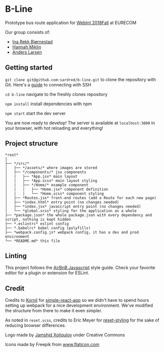 # B-Line

Prototype bus route application for [WebInt 2018Fall](http://www.eurecom.fr/en/course/WebInt-2018Fall) at EURECOM

Our group consists of:

- [Ina Rekk Bjørnestad](https://github.com/iinus)
- [Hannah Miklin](https://github.com/hffmiklin)
- [Anders Larsen](https://github.com/sardred)

## Getting started

`git clone git@github.com:sardred/b-line.git` to clone the repository with Git. Here's a [guide](https://help.github.com/articles/connecting-to-github-with-ssh/) to connecting with SSH

`cd b-line` navigate to the freshly clones repository

`npm install` install dependencies with npm

`npm start` start the dev server

You are now ready to develop! The server is available at `localhost:3000` in your browser, with hot reloading and everything!

## Project structure

```none
*root*
|
├── */src/*
│   ├── */assets/* where images are stored
│   ├── */components/* jsx components
│   |   ├── *App.jsx* main layout
│   |   ├── *App.scss* main layout styling
│   |   ├── */Home/* example component
│   |   |   ├── *Home.jsx* component definition
│   |   |   └── *Home.scss* component styling
│   ├── *Routes.jsx* front-end routes (add a Route for each new page)
│   ├── *index.html* entry point (no changes needed)
│   ├── *index.jsx* javascript entry point (no changes needed)
│   └── *global.scss* styling for the application as a whole
├── *package.json* the whole package.json with every dependency and script, nothing is kept hidden
├── *.eslintrc* eslint config
├── *.babelrc* babel config (polyfills)
├── *webpack.config.js* webpack config, it has a dev and prod environment
└── *README.md* this file
```

## Linting

This project follows the [AirBnB Javascript](https://github.com/airbnb/javascript) style guide. Check your favorite editor for a plugin or extension for ESLint.

## Credit

Credits to [Kornil](https://github.com/Kornil) for [simple-react-app](https://github.com/Kornil/simple-react-app) so we didn't have to spend hours setting up webpack for a nice development environment. We've modified the structure from there to make it even simpler.

As noted in `reset.scss`, credits to Eric Meyer for [reset-styling](http://meyerweb.com/eric/tools/css/reset/) for the sake of reducing browser differences.

Logo made by [Jamshid Xoliqulov](https://thenounproject.com/x.jamshid/) under Creative Commons

Icons made by Freepik from www.flaticon.com 

